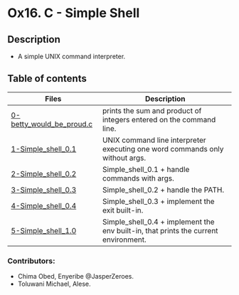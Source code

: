 # Ox16. C - Simple Shell

## Description
* A simple UNIX command interpreter.

## Table of contents

Files | Description
----------- | -----------
[0-betty_would_be_proud.c](./0-betty_would_be_proud.c) | prints the sum and product of integers entered on the command line.
[1-Simple_shell_0.1](./1-Simple_shell_0.1) | UNIX command line interpreter executing one word commands only without args.
[2-Simple_shell_0.2](./2-Simple_shell_0.2) | Simple_shell_0.1 + handle commands with args.
[3-Simple_shell_0.3](./3-Simple_shell_0.3) | Simple_shell_0.2 + handle the PATH.
[4-Simple_shell_0.4](./4-Simple_shell_0.4) | Simple_shell_0.3 + implement the exit built-in.
[5-Simple_shell_1.0](./5-Simple_shell_1.0) | Simple_shell_0.4 + implement the env built-in, that prints the current environment.

### Contributors: 
* Chima Obed, Enyeribe @JasperZeroes.
* Toluwani Michael, Alese.
